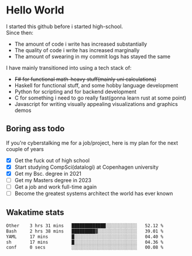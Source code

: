 # Hello World

I started this github before i started high-school.  
Since then:
- The amount of code i write has increased substantially
- The quality of code i write has increased marginally
- The amount of swearing in my commit logs has stayed the same

I have mainly transitioned into using a tech stack of:
- ~~F# for functional math-heavy stuff(mainly uni calculations)~~
- Haskell for functional stuff, and some hobby language development
- Python for scripting and for backend development
- C for something i need to go really fast(gonna learn rust at some point)
- Javascript for writing visually appealing visualizations and graphics demos

## Boring ass todo
If you're cyberstalking me for a job/project, here is my plan for the next couple of years
- [x] Get the fuck out of high school
- [x] Start studying CompSci(datalogi) at Copenhagen university
- [x] Get my Bsc. degree in 2021
- [ ] Get my Masters degree in 2023
- [ ] Get a job and work full-time again
- [ ] Become the greatest systems architect the world has ever known

## Wakatime stats
<!--START_SECTION:waka-->

```txt
Other    3 hrs 31 mins   █████████████░░░░░░░░░░░░   52.12 %
Bash     2 hrs 38 mins   █████████▓░░░░░░░░░░░░░░░   39.01 %
YAML     17 mins         █░░░░░░░░░░░░░░░░░░░░░░░░   04.40 %
sh       17 mins         █░░░░░░░░░░░░░░░░░░░░░░░░   04.36 %
conf     0 secs          ░░░░░░░░░░░░░░░░░░░░░░░░░   00.08 %
```

<!--END_SECTION:waka-->
